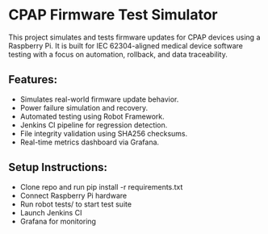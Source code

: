 # CPAP Firmware Test Simulator
This project simulates and tests firmware updates for CPAP devices using a Raspberry Pi. It is built for IEC 62304-aligned medical device software testing with a focus on automation, rollback, and data traceability.

## Features:

- Simulates real-world firmware update behavior.
- Power failure simulation and recovery.
- Automated testing using Robot Framework.
- Jenkins CI pipeline for regression detection.
- File integrity validation using SHA256 checksums.
- Real-time metrics dashboard via Grafana.





## Setup Instructions:

- Clone repo and run pip install -r requirements.txt
- Connect Raspberry Pi hardware
- Run robot tests/ to start test suite
- Launch Jenkins CI
- Grafana for monitoring

